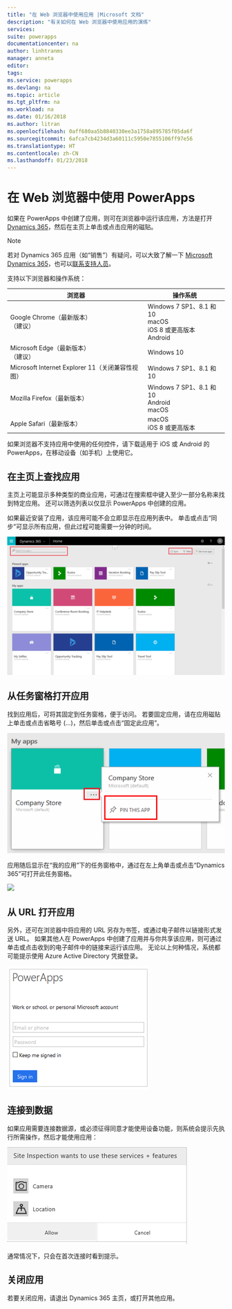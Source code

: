 ```yaml
---
title: "在 Web 浏览器中使用应用 |Microsoft 文档"
description: "有关如何在 Web 浏览器中使用应用的演练"
services: 
suite: powerapps
documentationcenter: na
author: linhtranms
manager: anneta
editor: 
tags: 
ms.service: powerapps
ms.devlang: na
ms.topic: article
ms.tgt_pltfrm: na
ms.workload: na
ms.date: 01/16/2018
ms.author: litran
ms.openlocfilehash: 0aff680aa5b8840330ee3a1758a895785f05da6f
ms.sourcegitcommit: 6afca7cb4234d3a60111c5950e7855106ff97e56
ms.translationtype: HT
ms.contentlocale: zh-CN
ms.lasthandoff: 01/23/2018
---
```

# <a name="use-powerapps-in-a-web-browser"></a>在 Web 浏览器中使用 PowerApps
如果在 PowerApps 中创建了应用，则可在浏览器中运行该应用，方法是打开 [Dynamics 365](https://home.dynamics.com)，然后在主页上单击或点击应用的磁贴。

> [!NOTE]
> 若对 Dynamics 365 应用（如“销售”）有疑问，可以大致了解一下 [Microsoft Dynamics 365](https://docs.microsoft.com/en-us/dynamics365/)，也可以[联系支持人员](https://www.microsoft.com/en-us/dynamics365/contact-us)。

支持以下浏览器和操作系统：

| **浏览器** | **操作系统** |
| --- | --- |
| Google Chrome（最新版本）<br>（建议） |Windows 7 SP1、8.1 和 10 <br>macOS <br>iOS 8 或更高版本<br>Android |
| Microsoft Edge（最新版本）<br>（建议） |Windows 10 |
| Microsoft Internet Explorer 11（关闭兼容性视图） |Windows 7 SP1、8.1 和 10 |
| Mozilla Firefox（最新版本） |Windows 7 SP1、8.1 和 10 <br> Android <br>macOS |
| Apple Safari（最新版本） |macOS <br> iOS 8 或更高版本 |

如果浏览器不支持应用中使用的任何控件，请下载适用于 iOS 或 Android 的 PowerApps，在移动设备（如手机）上使用它。

## <a name="find-an-app-on-the-home-page"></a>在主页上查找应用
主页上可能显示多种类型的商业应用，可通过在搜索框中键入至少一部分名称来找到特定应用。 还可以筛选列表以仅显示 PowerApps 中创建的应用。

如果最近安装了应用，该应用可能不会立即显示在应用列表中。 单击或点击“同步”可显示所有应用，但此过程可能需要一分钟的时间。

![](./media/run-app-browser/dynamics-365-home.png)

## <a name="open-an-app-from-the-task-pane"></a>从任务窗格打开应用
找到应用后，可将其固定到任务窗格，便于访问。 若要固定应用，请在应用磁贴上单击或点击省略号 (...)，然后单击或点击“固定此应用”。

![](./media/run-app-browser/homepage-pin.png)

应用随后显示在“我的应用”下的任务窗格中，通过在左上角单击或点击“Dynamics 365”可打开此任务窗格。

![](./media/run-app-browser/taskpane.png)

## <a name="open-an-app-from-a-url"></a>从 URL 打开应用
另外，还可在浏览器中将应用的 URL 另存为书签，或通过电子邮件以链接形式发送 URL。 如果其他人在 PowerApps 中创建了应用并与你共享该应用，则可通过单击或点击收到的电子邮件中的链接来运行该应用。 无论以上何种情况，系统都可能提示使用 Azure Active Directory 凭据登录。

![](./media/run-app-browser/web-login.png)

## <a name="connect-to-data"></a>连接到数据
如果应用需要连接数据源，或必须征得同意才能使用设备功能，则系统会提示先执行所需操作，然后才能使用应用：  

![连接](./media/run-app-browser/app-connection.png)

通常情况下，只会在首次连接时看到提示。

## <a name="close-an-app"></a>关闭应用
若要关闭应用，请退出 Dynamics 365 主页，或打开其他应用。
